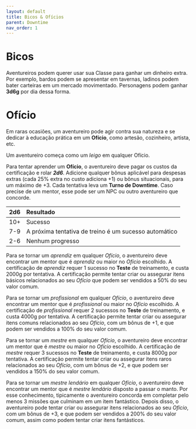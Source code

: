 ```yaml
---
layout: default
title: Bicos & Ofícios
parent: Downtime
nav_order: 1
---
```

# Bicos 
Aventureiros podem querer usar sua Classe para ganhar um dinheiro extra. Por exemplo, bardos podem se apresentar em tavernas, ladinos podem bater carteiras em um mercado movimentado. Personagens podem ganhar **3d6g** por dia dessa forma.
# Ofício
Em raras ocasiões, um aventureiro pode agir contra sua natureza e se dedicar à educação prática em um **Ofício**, como artesão, cozinheiro, artista, etc.

Um aventureiro começa como um _leigo_ em qualquer Ofício. 

Para tentar aprender um **Ofício**, o aventureiro deve pagar os custos da certificação e rolar ***2d6***. Adicione qualquer bônus aplicável para despesas extras (cada 25% extra no custo adiciona +1) ou bônus situacionais, para um máximo de +3. Cada tentativa leva um **Turno de Downtime**. Caso precise de um mentor, esse pode ser um NPC ou outro aventureiro que concorde.

| 2d6 | Resultado |
| :--- | :--- |
| 10+ | Sucesso |
| 7-9 | A próxima tentativa de treino é um sucesso automático |
| 2-6 | Nenhum progresso |

Para se tornar um _aprendiz_ em qualquer _Ofício_, o aventureiro deve encontrar um mentor que é _aprendiz_ ou maior no _Ofício_ escolhido. A certificação de _aprendiz_ requer 1 sucesso no **Teste** de treinamento, e custa 2000g por tentativa. A certificação permite tentar criar ou assegurar itens básicos relacionados ao seu _Ofício_ que podem ser vendidos a 50% do seu valor comum.

Para se tornar um _profissional_ em qualquer _Ofício_, o aventureiro deve encontrar um mentor que é _profissional_ ou maior no _Ofício_ escolhido. A certificação de _profissional_ requer 2 sucessos no **Teste** de treinamento, e custa 4000g por tentativa. A certificação permite tentar criar ou assegurar itens comuns relacionados ao seu _Ofício_, com um bônus de +1, e que podem ser vendidos a 100% do seu valor comum.

Para se tornar um _mestre_ em qualquer _Ofício_, o aventureiro deve encontrar um mentor que é _mestre_ ou maior no _Ofício_ escolhido. A certificação de _mestre_ requer 3 sucessos no **Teste** de treinamento, e custa 8000g por tentativa. A certificação permite tentar criar ou assegurar itens raros relacionados ao seu _Ofício_, com um bônus de +2, e que podem ser vendidos a 150% do seu valor comum.

Para se tornar um _mestre lendário_ em qualquer _Ofício_, o aventureiro deve encontrar um mentor que é _mestre lendário_ disposto a passar o manto. Por esse conhecimento, tipicamente o aventureiro concorda em completar pelo menos 3 missões que culminam em um item fantástico. Depois disso, o aventureiro pode tentar criar ou assegurar itens relacionados ao seu _Ofício_, com um bônus de +3, e que podem ser vendidos a 200% do seu valor comum, assim como podem tentar criar itens fantásticos.
